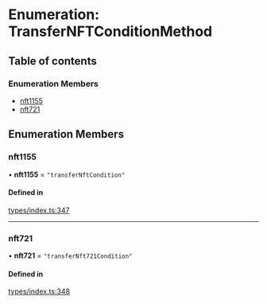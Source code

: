 # Enumeration: TransferNFTConditionMethod

## Table of contents

### Enumeration Members

- [nft1155](TransferNFTConditionMethod.md#nft1155)
- [nft721](TransferNFTConditionMethod.md#nft721)

## Enumeration Members

### nft1155

• **nft1155** = ``"transferNftCondition"``

#### Defined in

[types/index.ts:347](https://github.com/nevermined-io/react-components/blob/014b919/catalog/src/types/index.ts#L347)

___

### nft721

• **nft721** = ``"transferNft721Condition"``

#### Defined in

[types/index.ts:348](https://github.com/nevermined-io/react-components/blob/014b919/catalog/src/types/index.ts#L348)
